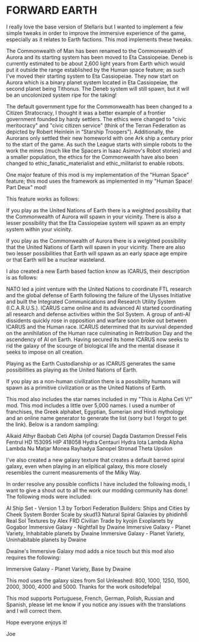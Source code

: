 # FORWARD EARTH

I really love the base version of Stellaris but I wanted to implement a few simple tweaks in order to improve the immersive experience of the game, especially as it relates to Earth factions. This mod implements these tweaks.

The Commonwealth of Man has been renamed to the Commonwealth of Aurora and its starting system has been moved to Eta Cassiopeiae. Deneb is currently estimated to be about 2,600 light years from Earth which would put it outside the range established by the Human space feature; as such I've moved their starting system to Eta Cassiopeiae. They now start on Aurora which is a binary planet system located in Eta Cassiopeiae, the second planet being Tithonus. The Deneb system will still spawn, but it will be an uncolonized system ripe for the taking!

The default government type for the Commonwealth has been changed to a Citizen Stratocracy, I thought it was a better example of a frontier government founded by hardy settlers. The ethics were changed to "civic meritocracy" and "civic citizen service" (think of the Terran Federation as depicted by Robert Heinlein in “Starship Troopers”). Additionally, the Aurorans only settled their new homeworld with one Ark ship a century prior to the start of the game. As such the League starts with simple robots to the work the mines (much like the Spacers in Isaac Asimov's Robot stories) and a smaller population, the ethics for the Commonwealth have also been changed to ethic_fanatic_materialist and ethic_militarist to enable robots.

One major feature of this mod is my implementation of the "Human Space" feature; this mod uses the framework as implemented in my "Human Space! Part Deux" mod!

This feature works as follows:

If you play as the United Nations of Earth there is a weighted possibility that the Commonwealth of Aurora will spawn in your vicinity. There is also a lesser possibility that the Eta Cassiopeiae system will spawn as an empty system within your vicinity.

If you play as the Commonwealth of Aurora there is a weighted possibility that the United Nations of Earth will spawn in your vicinity. There are also two lesser possibilities that Earth will spawn as an early space age empire or that Earth will be a nuclear wasteland.

I also created a new Earth based faction know as ICARUS, their description is as follows:

NATO led a joint venture with the United Nations to coordinate FTL research and the global defense of Earth following the failure of the Ulysses Initiative and built the Integrated Communications and Research Utility System (I.C.A.R.U.S.). ICARUS came online and its advanced AI started coordinating all research and defense activities within the Sol System. A group of anti-AI dissidents quickly rose in opposition and warfare soon broke out between ICARUS and the Human race. ICARUS determined that its survival depended on the annihilation of the Human race culminating in Retribution Day and the ascendency of AI on Earth. Having secured its home ICARUS now seeks to rid the galaxy of the scourge of biological life and the mental disease it seeks to impose on all creation.

Playing as the Earth Custodianship or as ICARUS generates the same possibilities as playing as the United Nations of Earth.

If you play as a non-human civilization there is a possibility humans will spawn as a primitive civilization or as the United Nations of Earth.

This mod also includes the star names included in my "This is Alpha Ceti V!" mod. This mod includes a little over 5,000 names. I used a number of franchises, the Greek alphabet, Egyptian, Sumerian and Hindi mythology and an online name generator to generate the list (sorry but I forgot to get the link). Below is a random sampling:

Alkaid
Athyr
Baobab
Ceti Alpha (of course)
Dagda
Dastamon
Dressel
Felis
Fentrul
HD 153095
HIP 418058
Hydra Centauri
Hydra Iota
Lambda Alpha
Lambda Nu
Matjar
Monea
Rayhadya
Sanopel
Stronad
Theta Upsilon

I've also created a new galaxy texture that creates a default barred spiral galaxy, even when playing in an elipitical galaxy, this more closely resembles the current measurements of the Milky Way.

In order resolve any possible conflicts I have included the following mods, I want to give a shout out to all the work our modding community has done! The following mods were included:

AI Ship Set - Version 1.3 by Torbori
Federation Builders: Ships and Cities by Cheek
System Border Scale by skud13
Natural Spiral Galaxies by phidinh6
Real Sol Textures by Alex FRD
Civilian Trade by kyojin
Exoplanets by Gogabor
Immersive Galaxy - Nightfall by Dwaine
Immersive Galaxy - Planet Variety, Inhabitable planets by Dwaine
Immersive Galaxy - Planet Variety, Uninhabitable planets by Dwaine

Dwaine's Immersive Galaxy mod adds a nice touch but this mod also requires the following:

Immersive Galaxy - Planet Variety, Base by Dwaine

This mod uses the galaxy sizes from Sol Unleashed: 800, 1000, 1250, 1500, 2000, 3000, 4000 and 5000. Thanks for the work ositodefelpa!

This mod supports Portuguese, French, German, Polish, Russian and Spanish, please let me know if you notice any issues with the translations and I will correct them.

Hope everyone enjoys it!

Joe